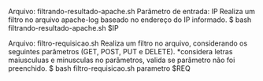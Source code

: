 Arquivo: filtrando-resultado-apache.sh
Parâmetro de entrada: IP
Realiza um filtro no arquivo apache-log baseado no endereço do IP informado.
$ bash filtrando-resultado-apache.sh $IP

Arquivo: filtro-requisicao.sh
Realiza um filtro no arquivo, considerando os seguintes parâmetros (GET, POST, PUT e DELETE).
*considera letras maiusculuas e minusculas no parâmetros, valida se parâmetro não foi preenchido.
$ bash filtro-requisicao.sh parametro $REQ